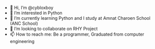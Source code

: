 - 👋 Hi, I’m @cybloxboy
- 👀 I’m interested in Python
- 🌱 I’m currently learning Python and I study at Amnat Charoen School (ANC School)
- 💞️ I’m looking to collaborate on RHY Project
- 📫 How to reach me:
        Be a programmer, 
        Graduated from computer engineering

<!---
cybloxboy/cybloxboy is a ✨ special ✨ repository because its `README.md` (this file) appears on your GitHub profile.
You can click the Preview link to take a look at your changes.
--->
